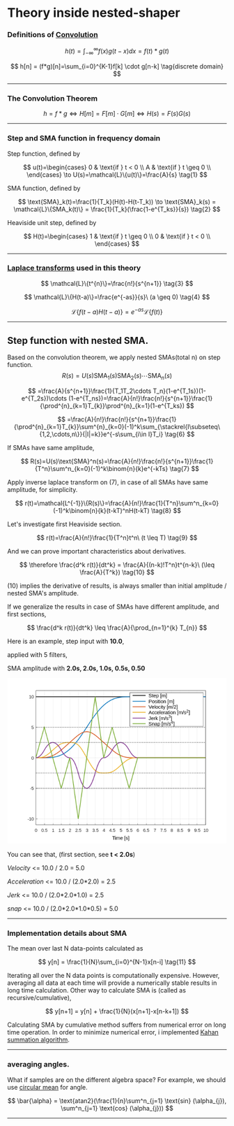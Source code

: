 # Theory inside nested-shaper

### Definitions of [Convolution](https://brianmcfee.net/dstbook-site/content/ch10-convtheorem/ConvolutionTheorem.html)

$$
h(t) = \int_{-\infty}^{\infty}f(x)g(t-x)dx=f(t)*g(t) \tag{continuous domain}
$$

$$
h[n] = (f*g)[n]=\sum_{i=0}^{K-1}f[k] \cdot g[n-k] \tag{discrete domain}
$$

----------------------------------------------

### The Convolution Theorem

$$
h = f * g \iff H[m] = F[m] \cdot G[m] \iff H(s)= F(s)G(s)
$$

----------------------------------------------

### Step and SMA function in frequency domain

Step function, defined by

$$
u(t)=\begin{cases}
0 & \text{if } t < 0 \\
A & \text{if } t \geq 0 \\
\end{cases} \to U(s)=\mathcal{L}\{u(t)\}=\frac{A}{s} \tag{1}
$$

SMA function, defined by

$$
\text{SMA}_k(t)=\frac{1}{T_k}(H(t)-H(t-T_k)) \to \text{SMA}_k(s) = \mathcal{L}\{SMA_k(t)\} = \frac{1}{T_k}(\frac{1-e^{T_ks}}{s}) \tag{2}
$$

Heaviside unit step, defined by

$$
H(t)=\begin{cases}
1 & \text{if } t \geq 0 \\
0 & \text{if } t < 0 \\
\end{cases}
$$

----------------------------------------------

### [Laplace transforms](https://www.vyssotski.ch/BasicsOfInstrumentation/LaplaceTransform.pdf) used in this theory

$$
\mathcal{L}\{t^{n}\}=\frac{n!}{s^{n+1}} \tag{3}
$$

$$
\mathcal{L}\{H(t-a)\}=\frac{e^{-as}}{s}\ (a \geq 0) \tag{4}
$$

$$
\mathcal{L}\{f(t-a)H(t-a)\}=e^{-as}\mathcal{L}\{f(t)\} \tag{5}
$$

----------------------------------------------

## Step function with nested SMA.

Based on the convolution theorem, we apply nested SMAs(total n) on step function. 
$$
R(s)=U(s)\text{SMA}_1(s)\text{SMA}_2(s)\cdots\text{SMA}_n(s)
$$

$$
=\frac{A}{s^{n+1}}\frac{1}{T_1T_2\cdots T_n}(1-e^{T_1s})(1-e^{T_2s})\cdots (1-e^{T_ns})=\frac{A}{n!}\frac{n!}{s^{n+1}}\frac{1}{\prod^{n}_{k=1}T_{k}}\prod^{n}_{k=1}(1-e^{T_ks})
$$

$$
=\frac{A}{n!}\frac{n!}{s^{n+1}}\frac{1}{\prod^{n}_{k=1}T_{k}}\sum^{n}_{k=0}(-1)^k\sum_{\stackrel{I\subseteq\{1,2,\cdots,n\}}{|I|=k}}e^{-s\sum_{i\in I}T_i} \tag{6}
$$

If SMAs have same amplitude, 

$$
R(s)=U(s)\text{SMA}^n(s)=\frac{A}{n!}\frac{n!}{s^{n+1}}\frac{1}{T^n}\sum^n_{k=0}(-1)^k\binom{n}{k}e^{-kTs} \tag{7}
$$

Apply inverse laplace transform on (7), in case of all SMAs have same amplitude, for simplicity.

$$
r(t)=\mathcal{L^{-1}}\{R(s)\}=\frac{A}{n!}\frac{1}{T^n}\sum^n_{k=0}(-1)^k\binom{n}{k}(t-kT)^nH(t-kT) \tag{8}
$$

Let's investigate first Heaviside section.

$$
r(t)=\frac{A}{n!}\frac{1}{T^n}t^n\ (t \leq T) \tag{9}
$$

And we can prove important characteristics about derivatives.

$$
\therefore \frac{d^k r(t)}{dt^k} = \frac{A}{(n-k)!T^n}t^{n-k}\ (\leq \frac{A}{T^k}) \tag{10}
$$

(10) implies the derivative of results, is always smaller than initial amplitude / nested SMA's amplitude. 

If we generalize the results in case of SMAs have different amplitude, and first sections, 

$$
\frac{d^k r(t)}{dt^k} \leq \frac{A}{\prod_{n=1}^{k} T_{n}}
$$

Here is an example, step input with **10.0**, 

applied with 5 filters,

SMA amplitude with **2.0s, 2.0s, 1.0s, 0.5s, 0.50**

![example](image/euclidean_step.png)

You can see that, (first section, see **t < 2.0s**)

*Velocity*      <= 10.0 / 2.0 = 5.0

*Acceleration*  <= 10.0 / (2.0\*2.0) = 2.5

*Jerk*          <= 10.0 / (2.0\*2.0\*1.0) = 2.5

*snap*          <= 10.0 / (2.0\*2.0\*1.0\*0.5) = 5.0

----------------------------------------------

### Implementation details about SMA
The mean over last N data-points calculated as 

$$
y[n] = \frac{1}{N}\sum_{i=0}^{N-1}x[n-i] \tag{11}
$$

Iterating all over the N data points is computationally expensive. 
However, averaging all data at each time will provide a numerically stable results in long time calculation.
Other way to calculate SMA is (called as recursive/cumulative),

$$ 
y[n+1] = y[n] + \frac{1}{N}(x[n+1]-x[n-k+1])
$$

Calculating SMA by cumulative method suffers from numerical error on long time operation. 
In order to minimize numerical error, i implemented [Kahan summation algorithm](https://en.wikipedia.org/wiki/Kahan_summation_algorithm). 

----------------------------------------------

### averaging angles.
What if samples are on the different algebra space? For example, we should use [circular mean](https://en.wikipedia.org/wiki/Circular_mean) for angle. 

$$
\bar{\alpha} = \text{atan2}(\frac{1}{n}\sum^n_{j=1} \text{sin} (\alpha_{j}), \sum^n_{j=1} \text{cos} (\alpha_{j}))
$$

----------------------------------------------